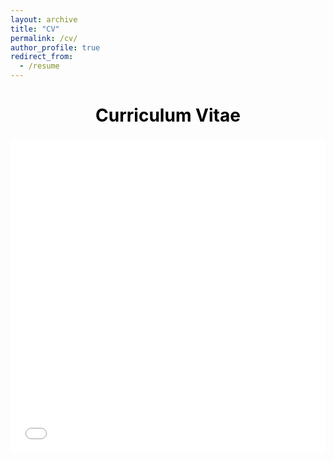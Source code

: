 ```yaml
---
layout: archive
title: "CV"
permalink: /cv/
author_profile: true
redirect_from:
  - /resume
---
```


<html>
  
<body>
    <center>
        <h1 style="color: black">Curriculum Vitae</h1>
        <h3></h3>
        <iframe src="/files/CV_June_2024_web.pdf#toolbar=0&navpanes=0" width="100%" height="500" frameborder="no" border="0" marginwidth="0" marginheight="0">
        </iframe>
    </center>
</body>
  
</html>
